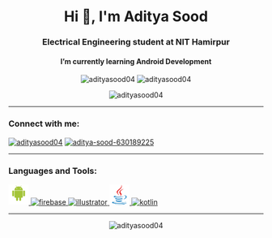 <!--- <img width=100% src="https://capsule-render.vercel.app/api?type=waving&color=1a1b27&height=180&section=header&text= Aditya Sood &fontSize=30&fontColor=bf91f3&animation=twinkling&fontAlignY=35"/> -->

<h1 align="center">Hi 👋, I'm Aditya Sood</h1>
<h3 align="center">Electrical Engineering student at NIT Hamirpur</h3>
<h4 align="center"> I’m currently learning Android Development</h3>

<p align="center">
  <img width="32%" height="155px" src="https://github-readme-streak-stats.herokuapp.com/?user=adityasood04&hide_border=true&theme=tokyonight" alt="adityasood04"/>
  <img width="32%" height="155px" src="https://github-readme-stats.vercel.app/api/top-langs/?username=adityasood04&hide_border=true&theme=tokyonight&layout=compact&hide_border=true" alt="adityasood04" />
</p>

<!-- ![Contribution](https://activity-graph.herokuapp.com/graph?username=adityasood04&theme=gotham&hide_border=true&area=true) -->
</div> 

<p align="center">
  <img width="46%" src="https://github-readme-stats.vercel.app/api?username=adityasood04&show_icons=true&hide_border=true&theme=tokyonight" alt="adityasood04"/>
  
</p>

<p>
<hr>

<h3 align="left">Connect with me:</h3>
<p align="left">
<a href="https://twitter.com/adityasood04" target="blank"><img align="center" src="https://user-images.githubusercontent.com/98453503/207036709-adc5902c-fb53-4578-9284-120d282ac4ad.png" alt="adityasood04" height="30" width="40" /></a>
<a href="https://linkedin.com/in/aditya-sood-630189225" target="blank"><img align="center" src="https://user-images.githubusercontent.com/98453503/207036929-bbab03a0-889d-4e81-aed9-617ee7af09a9.png" alt="aditya-sood-630189225" height="30" width="40" /></a>
</p>

<hr>

<h3 align="left">Languages and Tools:</h3>
<p align="left"> <a href="https://developer.android.com" target="_blank" rel="noreferrer"> <img src="https://raw.githubusercontent.com/devicons/devicon/master/icons/android/android-original-wordmark.svg" alt="android" width="40" height="40"/> </a> <a href="https://firebase.google.com/" target="_blank" rel="noreferrer"> <img src="https://www.vectorlogo.zone/logos/firebase/firebase-icon.svg" alt="firebase" width="40" height="40"/> </a> <a href="https://www.adobe.com/in/products/illustrator.html" target="_blank" rel="noreferrer"> <img src="https://www.vectorlogo.zone/logos/adobe_illustrator/adobe_illustrator-icon.svg" alt="illustrator" width="40" height="40"/> </a> <a href="https://www.java.com" target="_blank" rel="noreferrer"> <img src="https://raw.githubusercontent.com/devicons/devicon/master/icons/java/java-original.svg" alt="java" width="40" height="40"/> </a> <a href="https://kotlinlang.org" target="_blank" rel="noreferrer"> <img src="https://www.vectorlogo.zone/logos/kotlinlang/kotlinlang-icon.svg" alt="kotlin" width="40" height="40"/> </a> </p>

</p>

<hr>

<p align="center"> <img src="https://komarev.com/ghpvc/?username=adityasood04&label=Viewers&color=0036d6&style=plastic" alt="adityasood04" /> </p>







